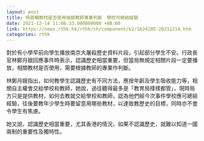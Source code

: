 ```yaml
---
layout: post
title: 特首稱教材是否使用根據教師專業判斷　學校可總結經驗
date: 2021-12-14 11:06:33.000000000 +08:00
link: https://news.rthk.hk/rthk/ch/component/k2/1624105-20211214.htm
categories: rthk
---
```


對於有小學早前向學生播放南京大屠殺歷史資料片段，引起部分學生不安。行政長官林鄭月娥回應事件時表示，認識歷史相當重要，但當局無規定相關片段一定要播放，相關教材是否使用，需要根據教師的專業作判斷。

林鄭月娥指出，如何教學生認識歷史有不同方法，應按年齡及學生吸收能力等，相關自主權會交給學校和教師，她說，過往聽得最多是「教育局樣樣都管」，現時局方只是提供教材，如何去教就交給學校和教師，認為他們經今次事件學校應可總結經驗，往後要教年少學生時要留意用哪些教材，以達致教歷史的目標，同時亦不會令學生有焦慮。

她又說，認識歷史相當重要，尤其香港的情況，如果不認識歷史，就難以知道一國兩制的重要性及獨特性。
